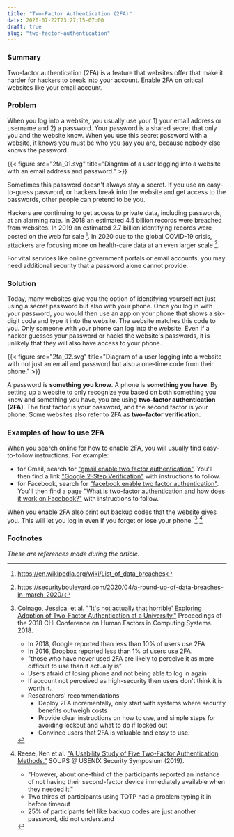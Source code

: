 ```yaml
---
title: "Two-Factor Authentication (2FA)"
date: 2020-07-22T23:27:15-07:00
draft: true
slug: "two-factor-authentication"
---
```


### Summary

Two-factor authentication (2FA) is a feature that websites offer that make it
harder for hackers to break into your account. Enable 2FA on critical websites
like your email account.

### Problem

When you log into a website, you usually use your 1) your email address or
username and 2) a password. Your password is a shared secret that only you and
the website know. When you use this secret password with a website, it knows you
must be who you say you are, because nobody else knows the password.

{{< figure src="2fa_01.svg" title="Diagram of a user logging into a website with an email address and password." >}}

Sometimes this password doesn't always stay a secret. If you use an
easy-to-guess password, or hackers break into the website and get access to the
passwords, other people can pretend to be you.

Hackers are continuing to get access to private data, including passwords, at an
alarming rate. In 2018 an estimated 4.5 billion records were breached from
websites. In 2019 an estimated 2.7 billion identifying records were posted on
the web for sale [^1]. In 2020 due to the global COVID-19 crisis, attackers are
focusing more on health-care data at an even larger scale [^2].

For vital services like online government portals or email accounts, you may
need additional security that a password alone cannot provide.

### Solution

Today, many websites give you the option of identifying yourself not just using
a secret password but also with your phone. Once you log in with your password,
you would then use an app on your phone that shows a six-digit code and type it
into the website. The website matches this code to you. Only someone with your
phone can log into the website. Even if a hacker guesses your password or hacks
the website's passwords, it is unlikely that they will also have access to your
phone.

{{< figure src="2fa_02.svg" title="Diagram of a user logging into a website with not just an email and password but also a one-time code from their phone." >}}

A password is **something you know**. A phone is **something you have**. By
setting up a website to only recognize you based on both something you know and
something you have, you are using **two-factor authentication (2FA)**. The first
factor is your password, and the second factor is your phone. Some websites also
refer to 2FA as **two-factor verification**.

### Examples of how to use 2FA

When you search online for how to enable 2FA, you will usually find easy-to-follow
instructions. For example:

- for Gmail, search for ["gmail enable two factor
  authentication"](https://duckduckgo.com/?q=gmail+enable+two+factor+authentication&t=hk&ia=web).
  You'll then find a link ["Google 2-Step
  Verification"](https://www.google.com/landing/2step/) with instructions to
  follow.
- for Facebook, search for ["facebook enable two factor
  authentication"](https://duckduckgo.com/?q=facebook+enable+two+factor+authentication&t=hk).
  You'll then find a page ["What is two-factor authentication and how does it
  work on Facebook?"](https://www.facebook.com/help/148233965247823/) with
  instructions to follow.

When you enable 2FA also print out backup codes that the website gives you. This
will let you log in even if you forget or lose your phone. [^3] [^4]

### Footnotes

_These are references made during the article_.

[^1]: https://en.wikipedia.org/wiki/List_of_data_breaches

[^2]: https://securityboulevard.com/2020/04/a-round-up-of-data-breaches-in-march-2020/

[^3]: Colnago, Jessica, et al. ["'It's not actually that horrible' Exploring Adoption of Two-Factor Authentication at a University."](https://jessica.colnago.org/publications/Colnago2018.pdf) Proceedings of the 2018 CHI Conference on Human Factors in Computing Systems. 2018. 

    -   In 2018, Google reported than less than 10% of users use 2FA
    -   In 2016, Dropbox reported less than 1% of users use 2FA.
    -   "those who have never used 2FA are likely to perceive it as more difficult to use than it actually is"
    -   Users afraid of losing phone and not being able to log in again
    -   If account not perceived as high-security then users don't think it is worth it.
    -   Researchers' recommendations
        -   Deploy 2FA incrementally, only start with systems where security benefits outweigh costs
        -   Provide clear instructions on how to use, and simple steps for avoiding lockout and what to do if locked out
        -   Convince users that 2FA is valuable and easy to use.

[^4]: Reese, Ken et al. ["A Usability Study of Five Two-Factor Authentication Methods."](https://www.usenix.org/system/files/soups2019-reese.pdf) SOUPS @ USENIX Security Symposium (2019).

    -   "However, about one-third of the participants reported an instance of not having their second-factor device immediately available when they needed it."
    -   Two thirds of participants using TOTP had a problem typing it in before timeout
    -   25% of participants felt like backup codes are just another password, did not understand
